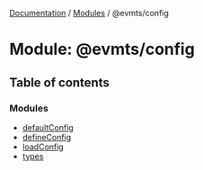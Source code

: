 [Documentation](../README.md) / [Modules](../modules.md) / @evmts/config

# Module: @evmts/config

## Table of contents

### Modules

- [defaultConfig](evmts_config.defaultConfig.md)
- [defineConfig](evmts_config.defineConfig.md)
- [loadConfig](evmts_config.loadConfig.md)
- [types](evmts_config.types.md)
